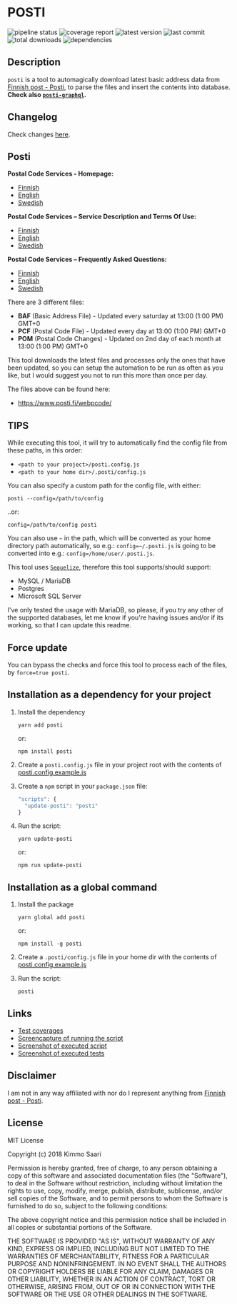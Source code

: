 # POSTI

![pipeline status](https://posti.devaus.eu/pipeline.svg)
![coverage report](https://posti.devaus.eu/coverage.svg)
![latest version](https://img.shields.io/github/package-json/v/kirbo/posti.svg)
![last commit](https://img.shields.io/github/last-commit/kirbo/posti.svg)
![total downloads](https://img.shields.io/npm/dt/posti.svg)
![dependencies](https://img.shields.io/librariesio/github/kirbo/posti.svg)

## Description

`posti` is a tool to automagically download latest basic address data from [Finnish post - Posti](https://www.posti.fi/), to parse the files and insert the contents into database. **Check also [`posti-graphql`](https://www.npmjs.com/package/posti-graphql).**

## Changelog

Check changes [here](./CHANGELOG.md).

## Posti

**Postal Code Services - Homepage:**

  - [Finnish](https://support.posti.fi/fi/postinumeropalvelut/postinumerotiedostot.html)
  - [English](https://www.posti.fi/business/help-and-support/postal-code-services/postal-code-files.html)
  - [Swedish](https://www.posti.fi/foretag/hjalp-och-stod/postnummertjanster/postnummerfiler.html)

**Postal Code Services – Service Description and Terms Of Use:**

  - [Finnish](https://www.posti.fi/liitteet-yrityksille/ehdot/postinumeropalvelut-palvelukuvaus-ja-kayttoehdot.pdf)
  - [English](https://www.posti.fi/liitteet-yrityksille/ehdot/postinumeropalvelut-palvelukuvaus-ja-kayttoehdot-en.pdf)
  - [Swedish](https://www.posti.fi/liitteet-yrityksille/ehdot/postinumeropalvelut-palvelukuvaus-ja-kayttoehdot-sv.pdf)

**Postal Code Services – Frequently Asked Questions:**

  - [Finnish](https://www.posti.fi/liitteet-yrityksille/muut/postinumeropalvelut-faq.pdf)
  - [English](https://www.posti.fi/liitteet-yrityksille/muut/postinumeropalvelut-faq-en.pdf)
  - [Swedish](https://www.posti.fi/liitteet-yrityksille/muut/postinumeropalvelut-faq-sv.pdf)

There are 3 different files:

* **BAF** (Basic Address File) - Updated every saturday at 13:00 (1:00 PM) GMT+0
* **PCF** (Postal Code File) -  Updated every day at 13:00 (1:00 PM) GMT+0
* **POM** (Postal Code Changes) -  Updated on 2nd day of each month at 13:00 (1:00 PM) GMT+0

This tool downloads the latest files and processes only the ones that have been updated,
so you can setup the automation to be run as often as you like, but I would suggest you not to
run this more than once per day.

The files above can be found here:

  - https://www.posti.fi/webpcode/

## TIPS

While executing this tool, it will try to automatically find the config file from these paths, in this order:
- `<path to your project>/posti.config.js`
- `<path to your home dir>/.posti/config.js`

You can also specify a custom path for the config file, with either:
```
posti --config=/path/to/config
```
..or:
```
config=/path/to/config posti
```

You can also use `~` in the path, which will be converted as your home directory path automatically, so e.g.: `config=~/.posti.js` is going to be converted into e.g.: `config=/home/user/.posti.js`.

This tool uses [`Sequelize`](https://github.com/sequelize/sequelize), therefore this tool supports/should support:
- MySQL / MariaDB
- Postgres
- Microsoft SQL Server

I've only tested the usage with MariaDB, so please, if you try any other of the supported databases, let me know if you're having issues and/or if its working, so that I can update this readme.

## Force update

You can bypass the checks and force this tool to process each of the files, by `force=true posti`.

## Installation as a dependency for your project
1. Install the dependency
   ```
   yarn add posti
   ```
   or:
   ```
   npm install posti
   ```

2. Create a `posti.config.js` file in your project root with the contents of [posti.config.example.js](./posti.config.example.js)

3. Create a `npm` script in your `package.json` file:
   ```javascript
   "scripts": {
     "update-posti": "posti"
   }
   ```

4. Run the script:
   ```
   yarn update-posti
   ```
   or:
   ```
   npm run update-posti
   ```

## Installation as a global command
1. Install the package
   ```
   yarn global add posti
   ```
   or:
   ```
   npm install -g posti
   ```

2. Create a `.posti/config.js` file in your home dir with the contents of [posti.config.example.js](./posti.config.example.js)

3. Run the script:
   ```
   posti
   ```

## Links

- [Test coverages](https://posti.devaus.eu/coverage/)
- [Screencapture of running the script](https://posti.devaus.eu/screencapture.gif)
- [Screenshot of executed script](https://posti.devaus.eu/screenshot.png)
- [Screenshot of executed tests](https://posti.devaus.eu/tests.png)

## Disclaimer

I am not in any way affiliated with nor do I represent anything from [Finnish post - Posti](https://www.posti.fi/).


## License

MIT License

Copyright (c) 2018 Kimmo Saari

Permission is hereby granted, free of charge, to any person obtaining a copy
of this software and associated documentation files (the "Software"), to deal
in the Software without restriction, including without limitation the rights
to use, copy, modify, merge, publish, distribute, sublicense, and/or sell
copies of the Software, and to permit persons to whom the Software is
furnished to do so, subject to the following conditions:

The above copyright notice and this permission notice shall be included in all
copies or substantial portions of the Software.

THE SOFTWARE IS PROVIDED "AS IS", WITHOUT WARRANTY OF ANY KIND, EXPRESS OR
IMPLIED, INCLUDING BUT NOT LIMITED TO THE WARRANTIES OF MERCHANTABILITY,
FITNESS FOR A PARTICULAR PURPOSE AND NONINFRINGEMENT. IN NO EVENT SHALL THE
AUTHORS OR COPYRIGHT HOLDERS BE LIABLE FOR ANY CLAIM, DAMAGES OR OTHER
LIABILITY, WHETHER IN AN ACTION OF CONTRACT, TORT OR OTHERWISE, ARISING FROM,
OUT OF OR IN CONNECTION WITH THE SOFTWARE OR THE USE OR OTHER DEALINGS IN THE
SOFTWARE.
